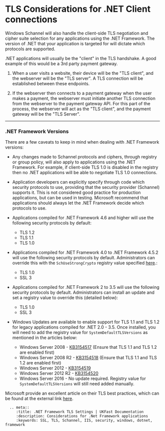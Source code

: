 # TLS Considerations for .NET Client connections

Windows Schannel will also handle the client-side TLS negotiation and cipher suite selection for any applications using the .NET Framework. The version of .NET that your application is targeted for will dictate which protocols are supported.


.NET applications will usually be the "client" in the TLS handshake. A good example of this would be a 3rd party payment gateway.

1. When a user visits a website, their device will be the "TLS client", and the webserver will be the "TLS server". A TLS connection will be established between these endpoints.

2. If the webserver then connects to a payment gateway when the user makes a payment, the webserver must initiate another TLS connection from the webserver to the payment gateway API. For this part of the process, the webserver will act as the "TLS client", and the payment gateway will be the "TLS Server".

---

### .NET Framework Versions
There are a few caveats to keep in mind when dealing with .NET Framework versions:

* Any changes made to Schannel protocols and ciphers, through registry or group policy, will also apply to applications using the .NET Framework. For example, if client-side TLS 1.0 is disabled in the registry then no .NET applications will be able to negotiate TLS 1.0 connections.

* Application developers can explicitly specify through code which security protocols to use, providing that the security provider (Schannel) supports it. This is not considered good practice for production applications, but can be used in testing. Microsoft recommend that applications should always let the .NET Framework decide which protocols to use.

* Applications compiled for .NET Framework 4.6 and higher will use the following security protocols by default:

    - TLS 1.2
    - TLS 1.1
    - TLS 1.0


* Applications compiled for .NET Framework 4.0 to .NET Framework 4.5.2 will use the following security protocols by default. Administrators can override this with the `SchUseStrongCrypto` registry value specified [here](https://docs.microsoft.com/en-us/security-updates/SecurityAdvisories/2015/2960358).:

    - TLS 1.0
    - SSL 3

* Applications compiled for .NET Framework 2 to 3.5 will use the following security protocols by default. Administrators can install an update and set a registry value to override this (detailed below):

    - TLS 1.0
    - SSL 3

* Windows Updates are available to enable support for TLS 1.1 and TLS 1.2 for legacy applications compiled for .NET 2.0 - 3.5. Once installed, you will need to add the registry value for `SystemDefaultTLSVersions` as mentioned in the articles below:

    - Windows Server 2008 - [KB3154517](https://support.microsoft.com/en-gb/help/3154517/support-for-tls-system-default-versions-included-in-the-net-framework) (Ensure that TLS 1.1 and TLS 1.2 are enabled first)
    - Windows Server 2008 R2 - [KB3154518](https://support.microsoft.com/en-gb/help/3154518/support-for-tls-system-default-versions-included-in-the-net-framework) (Ensure that TLS 1.1 and TLS 1.2 are enabled first)
    - Windows Server 2012 - [KB3154519](https://support.microsoft.com/en-gb/help/3154519/support-for-tls-system-default-versions-included-in-the-net-framework)
    - Windows Server 2012 R2 - [KB3154520](https://support.microsoft.com/en-gb/help/3154520/support-for-tls-system-default-versions-included-in-the-net-framework)
    - Windows Server 2016 - No update required. Registry value for `SystemDefaultTLSVersions` will still need added manually.


Microsoft provide an excellent article on their TLS best practices, which can be found at the external link [here](https://docs.microsoft.com/en-us/dotnet/framework/network-programming/tls).

 ```eval_rst
   .. meta::
      :title: .NET Framework TLS Settings | UKFast Documentation
      :description: Considerations for .Net Framework applications
      :keywords: SSL, TLS, Schannel, IIS, security, windows, dotnet, framework